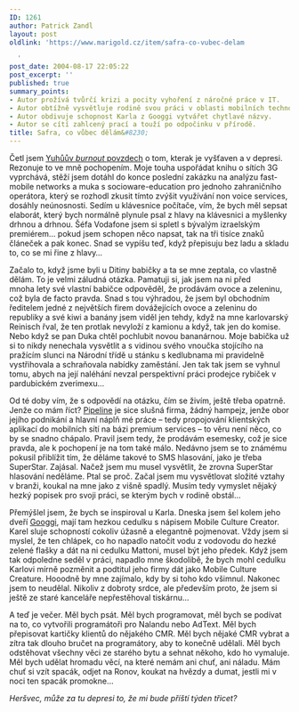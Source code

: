 ```yaml
---
ID: 1261
author: Patrick Zandl
layout: post
oldlink: 'https://www.marigold.cz/item/safra-co-vubec-delam

  '
post_date: 2004-08-17 22:05:22
post_excerpt: ''
published: true
summary_points:
- Autor prožívá tvůrčí krizi a pocity vyhoření z náročné práce v IT.
- Autor obtížně vysvětluje rodině svou práci v oblasti mobilních technologií.
- Autor obdivuje schopnost Karla z Googgi vytvářet chytlavé názvy.
- Autor se cítí zahlcený prací a touží po odpočinku v přírodě.
title: Safra, co vůbec dělám&#8230;
---
```


<p>
Četl jsem <a href="http://www.jakpsatweb.cz/weblog/a/1092622740-par-osobnich-vzdechu.html">Yuhůův <em>burnout </em>povzdech</a> o tom, kterak je vyšťaven a v depresi. Rezonuje to ve mně pochopením. Moje touha uspořádat knihu o sítích 3G vyprchává, stěží jsem dotáhl do konce poslední zakázku na analýzu fast-mobile networks a muka s socioware-education pro jednoho zahraničního operátora, který se rozhodl zkusit tímto zvýšit využívání non voice services, dosáhly neúnosnosti. Sedím u klávesnice počítače, vím, že bych měl sepsat elaborát, který bych normálně plynule psal z hlavy na klávesnici a myšlenky drhnou a drhnou. Šéfa Vodafone jsem si spletl s bývalým izraelským premiérem&#8230; pokud jsem schopen něco napsat, tak na tři tisíce znaků článeček a pak konec. Snad se vypíšu teď, když přepisuju bez ladu a skladu to, co se mi řine z hlavy&#8230;</p>
<p>
Začalo to, když jsme byli u Ditiny babičky a ta se mne zeptala, co vlastně dělám. To je velmi záludná otázka. Pamatuji si, jak jsem na ni před mnoha lety své vlastní babičce odpověděl, že prodávám ovoce a zeleninu, což byla de facto pravda. Snad s tou výhradou, že jsem byl obchodním ředitelem jedné z největších firem dovážejících ovoce a zeleninu do republiky a své kiwi a banány jsem viděl jen tehdy, když na mne karlovarský Reinisch řval, že ten protlak nevyloží z kamionu a když, tak jen do komise. Nebo když se pan Duka chtěl pochlubit novou bananárnou. Moje babička už si to nikdy nenechala vysvětlit a s vidinou svého vnoučka stojícího na pražícím slunci na Národní třídě u stánku s kedlubnama mi pravidelně vystřihovala a schraňovala nabídky zaměstání. Jen tak tak jsem se vyhnul tomu, abych na její naléhání nevzal perspektivní práci prodejce rybiček v pardubickém zverimexu&#8230;</p>
<p>
Od té doby vím, že s odpovědí na otázku, čím se živím, ještě třeba opatrně. Jenže co mám říct? <a href="http://www.pipeline.cz">Pipeline</a> je sice slušná firma, žádný hampejz, jenže obor jejího podnikání a hlavní náplň mé práce &#8211; tedy propojování klientských aplikací do mobilních sítí na bázi premium services &#8211; to věru není něco, co by se snadno chápalo. Pravil jsem tedy, že prodávám esemesky, což je sice pravda, ale k pochopení je na tom také málo. Nedávno jsem se to známému pokusil přiblížit tím, že děláme takové to SMS hlasování, jako je třeba SuperStar. Zajásal. Načež jsem mu musel vysvětlit, že zrovna SuperStar hlasování neděláme. Ptal se proč. Začal jsem mu vysvětlovat složité vztahy v branži, koukal na mne jako z višně spadlý. Musím tedy vymyslet nějaký hezký popisek pro svoji práci, se kterým bych v rodině obstál&#8230;</p>
<p>
Přemýšlel jsem, že bych se inspiroval u Karla. Dneska jsem šel kolem jeho dveří <a href="http://www.googgi.com">Googgi</a>, mají tam hezkou cedulku s nápisem Mobile Culture Creator. Karel sluje schopností cokoliv úžasně a elegantně pojmenovat. Vždy jsem si myslel, že ten chlápek, co ho napadlo natočit vodu z vodovodu do hezké zelené flašky a dát na ni cedulku Mattoni, musel být jeho předek. Když jsem tak odpoledne seděl v práci, napadlo mne škodolibě, že bych mohl cedulku Karlovi mírně pozměnit a podtitul jeho firmy dát jako Mobile Culture Creature. Hooodně by mne zajímalo, kdy by si toho kdo všimnul. Nakonec jsem to neudělal. Nikoliv z dobroty srdce, ale především proto, že jsem si ještě ze staré kanceláře nepřestěhoval tiskárnu&#8230;</p>
<p>
A teď je večer. Měl bych psát. Měl bych programovat, měl bych se podívat na to, co vytvořili programátoři pro Nalandu nebo AdText. Měl bych přepisovat kartičky klientů do nějakého CMR. Měl bych nějaké CMR vybrat a zítra tak dlouho bručet na programátory, aby to konečně udělali. Měl bych odstěhovat všechny věci ze starého bytu a sehnat někoho, kdo ho vymaluje. Měl bych udělat hromadu věcí, na které nemám ani chuť, ani náladu. Mám chuť si vzít spacák, odjet na Ronov, koukat na hvězdy a dumat, jestli mi v noci ten spacák promokne&#8230;</p>
<p>
<em>Heršvec, může za tu depresi to, že mi bude příští týden třicet?</em></p>